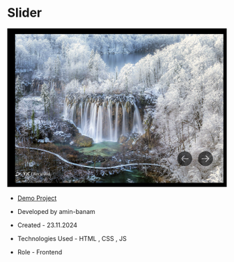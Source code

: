 # Slider

![viewfinal](slider11.png)

- [Demo Project]()

- Developed by amin-banam

- Created - 23.11.2024

- Technologies Used - HTML , CSS , JS

- Role - Frontend

